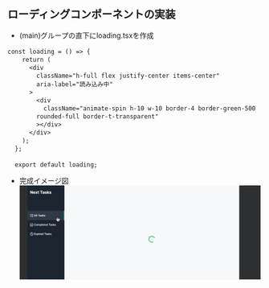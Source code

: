 ## ローディングコンポーネントの実装
- (main)グループの直下にloading.tsxを作成
```
const loading = () => {
    return (
      <div
        className="h-full flex justify-center items-center"
        aria-label="読み込み中"
      >
        <div
          className="animate-spin h-10 w-10 border-4 border-green-500
        rounded-full border-t-transparent"
        ></div>
      </div>
    );
  };
  
  export default loading;
```
- 完成イメージ図
![alt text](image-29.png)